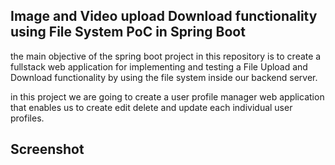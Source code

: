 ## Image and Video upload Download functionality using File System PoC in Spring Boot

the main objective of the spring boot project in this repository is to create a fullstack web application for implementing and testing a File Upload and Download functionality by using the file system inside our backend server. 

in this project we are going to create a user profile manager web application that enables us to create edit delete and update each individual user profiles.

## Screenshot
